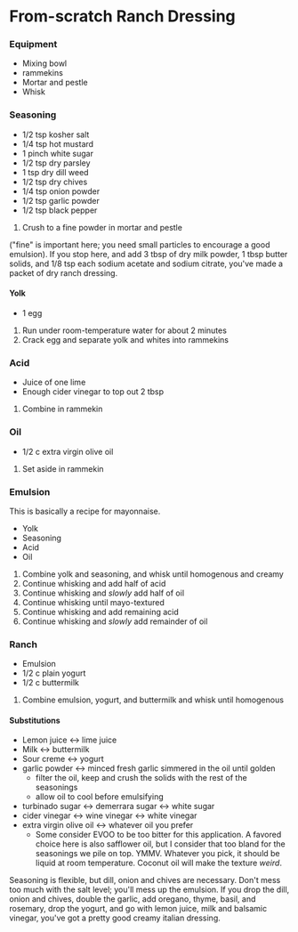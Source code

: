 # From-scratch Ranch Dressing

### Equipment

* Mixing bowl
* rammekins
* Mortar and pestle
* Whisk

### Seasoning

* 1/2 tsp kosher salt
* 1/4 tsp hot mustard
* 1 pinch white sugar
* 1/2 tsp dry parsley
* 1 tsp dry dill weed
* 1/2 tsp dry chives
* 1/4 tsp onion powder
* 1/2 tsp garlic powder
* 1/2 tsp black pepper

1. Crush to a fine powder in mortar and pestle

("fine" is important here; you need small particles to encourage a good emulsion).  If you stop here, and add 3 tbsp of dry milk powder, 1 tbsp butter solids, and 1/8 tsp each sodium acetate and sodium citrate, you've made a packet of dry ranch dressing.

#### Yolk

* 1 egg

1. Run under room-temperature water for about 2 minutes
2. Crack egg and separate yolk and whites into rammekins

### Acid

* Juice of one lime
* Enough cider vinegar to top out 2 tbsp

1. Combine in rammekin

### Oil

* 1/2 c extra virgin olive oil

1. Set aside in rammekin

### Emulsion

This is basically a recipe for mayonnaise.

* Yolk
* Seasoning
* Acid
* Oil

1. Combine yolk and seasoning, and whisk until homogenous and creamy
2. Continue whisking and add half of acid
3. Continue whisking and _slowly_ add half of oil
4. Continue whisking until mayo-textured
5. Continue whisking and add remaining acid
6. Continue whisking and _slowly_ add remainder of oil

### Ranch

* Emulsion
* 1/2 c plain yogurt
* 1/2 c buttermilk

1. Combine emulsion, yogurt, and buttermilk and whisk until homogenous

#### Substitutions

* Lemon juice <-> lime juice
* Milk <-> buttermilk
* Sour creme <-> yogurt
* garlic powder <-> minced fresh garlic simmered in the oil until golden
    * filter the oil, keep and crush the solids with the rest of the seasonings
    * allow oil to cool before emulsifying
* turbinado sugar <-> demerrara sugar <-> white sugar
* cider vinegar <-> wine vinegar <-> white vinegar
* extra virgin olive oil <-> whatever oil you prefer
    * Some consider EVOO to be too bitter for this application.  A favored choice here is also safflower oil, but I consider that too bland for the seasonings we pile on top.  YMMV.  Whatever you pick, it should be liquid at room temperature.  Coconut oil will make the texture _weird_.

Seasoning is flexible, but dill, onion and chives are necessary.  Don't mess too much with the salt level; you'll mess up the emulsion.  If you drop the dill, onion and chives, double the garlic, add oregano, thyme, basil, and rosemary, drop the yogurt, and go with lemon juice, milk and balsamic vinegar, you've got a pretty good creamy italian dressing.
